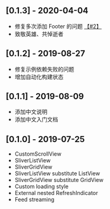 ## [0.1.3] - 2020-04-04

* 修复多次添加 Footer 的问题  [【#2】](https://github.com/yy1300326388/loadany/issues/2)
* 致敬英雄、共悼逝者

## [0.1.2] - 2019-08-27

* 修复示例依赖失败的问题
* 增加自动化构建状态

## [0.1.1] - 2019-08-09

* 添加中文说明
* 添加中文入门文档

## [0.1.0] - 2019-07-25

* CustomScrollView
* SliverListView
* SliverGridView
* SliverListView substitute ListView
* SliverGridView substitute GridView
* Custom loading style
* External nested RefreshIndicator
* Feed streaming

